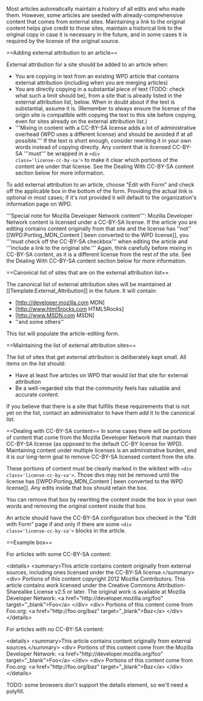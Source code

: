 Most articles automatically maintain a history of all edits and who made them. However, some articles are seeded with already-comprehensive content that comes from external sites. Maintaining a link to the original content helps give credit to those sites, maintain a historical link to the original copy in case it is necessary in the future, and in some cases it is required by the license of the original source.

==Adding external attribution to an article==

External attribution for a site should be added to an article when:

* You are copying in text from an existing WPD article that contains external attribution (including when you are merging articles)
* You are directly copying in a substantial piece of text (TODO: check what such a limit should be), from a site that is already listed in the external attribution list, below. When in doubt about if the text is substantial, assume it is. (Remember to always ensure the license of the origin site is compatible with copying the text to this site before copying, even for sites already on the external attribution list.)
* '''Mixing in content with a CC-BY-SA license adds a lot of administrative overhead (WPD uses a different license) and should be avoided if at all possible.''' If the text is short enough, consider rewriting it in your own words instead of copying directly. Any content that is licensed CC-BY-SA '''must''' be wrapped in a <code>&lt;div class='license-cc-by-sa'&gt;</code> to make it clear which portions of the content are under that license. See the Dealing With CC-BY-SA content section below for more information.

To add external attribution to an article, choose "Edit with Form" and check off the applicable box in the bottom of the form. Providing the actual link is optional in most cases; if it's not provided it will default to the organization's information page on WPD.

'''Special note for Mozilla Developer Network content''': Mozilla Developer Network content is licensed under a CC-BY-SA license. If the article you are editing contains content originally from that site and the license has ''not'' [[WPD:Porting_MDN_Content | been converted to the WPD license]], you '''must check off the CC-BY-SA checkbox''' when editing the article and '''include a link to the original site.''' Again, think carefully before mixing in CC-BY-SA content, as it is a different license from the rest of the site. See the Dealing With CC-BY-SA content section below for more information.

==Canonical list of sites that are on the external attribution list==

The canonical list of external attribution sites will be maintained at [[Template:External_Attribution]] in the future. It will contain:
* [http://developer.mozilla.com MDN]
* [http://www.html5rocks.com HTML5Rocks]
* [http://www.MSDN.com MSDN]
* ''and some others''

This list will populate the article-editing form.

==Maintaining the list of external attribution sites==

The list of sites that get external attribution is deliberately kept small. All items on the list should:
* Have at least five articles on WPD that would list that site for external attribution
* Be a well-regarded site that the community feels has valuable and accurate content.

If you believe that there is a site that fulfills these requirements that is not yet on the list, contact an administrator to have them add it to the canonical list.

==Dealing with CC-BY-SA content==
In some cases there will be portions of content that come from the Mozilla Developer Network that maintain their CC-BY-SA license (as opposed to the default CC-BY license for WPD). Maintaining content under multiple licenses is an administrative burden, and it is our long-term goal to remove CC-BY-SA licensed content from the site.

These portions of content must be clearly marked in the wikitext with <code>&lt;div class='license-cc-by-sa'&gt;</code>. Those divs may not be removed until the license has [[WPD:Porting_MDN_Content | been converted to the WPD license]]. Any edits inside that box should retain the box.

You can remove that box by rewriting the content inside the box in your own words and removing the original content inside that box.

An article should have the CC-BY-SA configuration box checked in the "Edit with Form" page if and only if there are some <code>&lt;div class='license-cc-by-sa'&gt;</code> blocks in the article.

==Example box==

For articles with some CC-BY-SA content:

<syntaxhighlight lang="html5">
&lt;details&gt;
	&lt;summary&gt;This article contains content originally from external sources, including ones licensed under the CC-BY-SA license.&lt;/summary&gt;
	&lt;div&gt;
		Portions of this content copyright 2012 Mozilla Contributors. This article contains work licensed under the Creative Commons Attribution-Sharealike License v2.5 or later. The original work is available at Mozilla Developer Network:
&lt;a href="http://developer.mozilla.org/foo" target="_blank"&gt;Foo&lt;/a&gt;
	&lt;/div&gt;
	&lt;div&gt;
		Portions of this content come from Foo.org: &lt;a href="http://foo.org/baz" target="_blank"&gt;Baz&lt;/a&gt;
	&lt;/div&gt;
&lt;/details&gt;
</syntaxhighlight>

For articles with no CC-BY-SA content:

<syntaxhighlight lang="html5">
&lt;details&gt;
	&lt;summary&gt;This article contains content originally from external sources.&lt;/summary&gt;
	&lt;div&gt;
		 Portions of this content come from the Mozilla Developer Network:
&lt;a href="http://developer.mozilla.org/foo" target="_blank"&gt;Foo&lt;/a&gt;
	&lt;/div&gt;
	&lt;div&gt;
		Portions of this content come from Foo.org: &lt;a href="http://foo.org/baz" target="_blank"&gt;Baz&lt;/a&gt;
	&lt;/div&gt;
&lt;/details&gt;
</syntaxhighlight>

TODO: some browsers don't support the details element, so we'll need a polyfill.